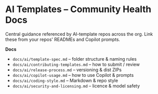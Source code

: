 # AI Templates – Community Health Docs

Central guidance referenced by AI-template repos across the org. Link these from your repos' READMEs and Copilot prompts.

**Docs**
- `docs/ai/template-spec.md` – folder structure & naming rules
- `docs/ai/contributing-templates.md` – how to submit / review
- `docs/ai/release-process.md` – versioning & dist ZIPs
- `docs/ai/copilot-usage.md` – how to use Copilot & prompts
- `docs/ai/coding-style.md` – Markdown & repo style
- `docs/ai/security-and-licensing.md` – licence & model safety
